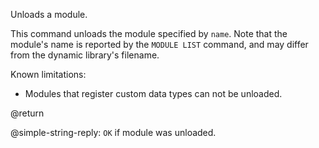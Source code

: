 Unloads a module.

This command unloads the module specified by `name`. Note that the module's name
is reported by the `MODULE LIST` command, and may differ from the dynamic
library's filename.

Known limitations:

- Modules that register custom data types can not be unloaded.

@return

@simple-string-reply: `OK` if module was unloaded.
